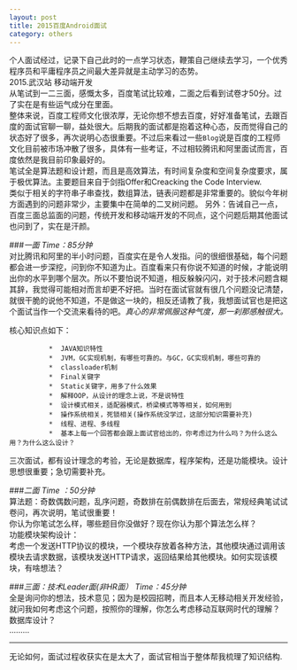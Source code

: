 ```yaml
---
layout: post
title: 2015百度Android面试
category: others
---
```

个人面试经过，记录下自己此时的一点学习状态，鞭策自己继续去学习，一个优秀程序员和平庸程序员之间最大差异就是主动学习的态势。   
2015.武汉站   移动端开发    
从笔试到一二三面，感慨太多，百度笔试比较难，二面之后看到试卷才50分。过了实在是有些运气成分在里面。    
整体来说，百度工程师文化很浓厚，无论你想不想去百度，好好准备笔试，去跟百度的面试官聊一聊，益处很大。后期我的面试都是抱着这种心态，反而觉得自己的状态好了很多，再次说明心态很重要。不过后来看过一些`Blog`说是百度的工程师文化目前被市场冲散了很多，具体有一些考证，不过相较腾讯和阿里面试而言，百度依然是我目前印象最好的。    
笔试全是算法题和设计题，而且是高效算法，有时间复杂度和空间复杂度要求，属于极优算法。主要题目来自于剑指Offer和Creacking the Code Interview.   
类似于相关的字符串子串查找，数组算法，链表问题都是非常重要的。貌似今年树方面遇到的问题非常少，主要集中在简单的二叉树问题。
另外：告诫自己一点，百度三面总监面的问题，传统开发和移动端开发的不同点，这个问题后期其他面试也问到了，实在是汗颜。


###*一面   Time：85分钟*     
对比腾讯和阿里的半小时问题，百度实在是令人发指。问的很细很基础，每个问题都会进一步深挖，问到你不知道为止。百度看来只有你说不知道的时候，才能说明出你的水平到哪个层次。所以不要怕说不知道，相反躲躲闪闪，对于技术问题含糊其辞，我觉得可能相对而言却更不好把。当时在面试官就有很几个问题没记清楚，就很干脆的说他不知道，不是做这一块的，相反还请教了我，我想面试官也是把这个面试当作一个交流来看待的吧。*真心的非常佩服这种气度，那一刹那感触很大。*       

核心知识点如下：   

              *  JAVA知识特性  
              *  JVM，GC实现机制，有哪些可靠的。与GC，GC实现机制，哪些可靠的   
              *  classloader机制     
              *  Final关键字    
              *  Static关键字，用多了什么效果
              *  解释OOP，从设计的理念上说，不是说特性    
              *  设计模式相关，适配器模式，桥梁模式等等相关，如何用到   
              *  操作系统相关，死锁相关(操作系统没学过，这部分知识需要补充)  
              *  线程、进程、多线程  
              *  基本上每一个回答都会跟上面试官给出的，你考虑过为什么吗？为什么这么用？为什么这么设计？  
        
三次面试，都有设计理念的考验，无论是数据库，程序架构，还是功能模块。设计思想很重要；急切需要补充。   

###*二面  Time ：50分钟*     
算法题：奇数偶数问题，乱序问题，奇数排在前偶数排在后面去，常规经典笔试试卷问，再次说明，笔试很重要！   
  你认为你笔试怎么样，哪些题目你没做好？现在你认为那个算法怎么样？    
  功能模块架构设计：  
  考虑一个发送HTTP协议的模块，一个模块存放着各种方法，其他模块通过调用该模块去请求数据，该模块发送HTTP请求，返回结果给其他模块。如何实现该模块，有啥想法？      
  
###*三面：技术Leader面(非HR面）  Time：45分钟*      
 全是询问你的想法，技术意见；因为是校园招聘，而且本人无移动相关开发经验，就问我如何考虑这个问题，按照你的理解，你怎么考虑移动互联网时代的理解？    
 数据库设计？    
 .........     

 - - -
 无论如何，面试过程收获实在是太大了，面试官相当于整体帮我梳理了知识结构.
 




